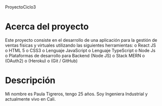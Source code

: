 ProyectoCiclo3
# Acerca del proyecto

Este proyecto consiste en el desarrollo de una aplicación para la gestión de ventas físicas y virtuales utilizando las siguientes herramientas: 
o	React JS
o	HTML 5 
o	CSS3 
o	Lenguaje JavaScript
o	Lenguaje TypeScript 
o	Node Js
o	Plataformas de desarrollo para Backend (Node JS)
o	Stack MERN
o	(OAuth2)
o	(Heroku)
o	(Git / GitHub)

# Descripción 

 Mi nombre es Paula Tigreros, tengo 25 años. Soy Ingeniera Industrial y  actualmente vivo en Cali.
